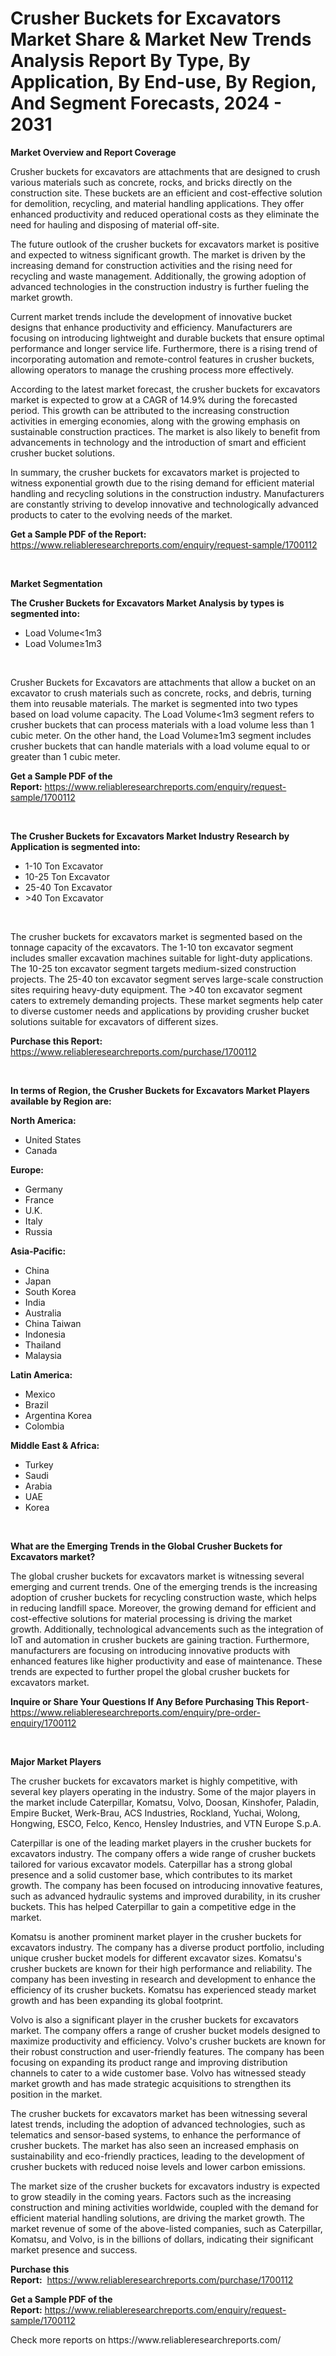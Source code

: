 <p><h1>Crusher Buckets for Excavators Market Share & Market New Trends Analysis Report By Type, By Application, By End-use, By Region, And Segment Forecasts, 2024 - 2031</h1></p><p><strong>Market Overview and Report Coverage</strong></p>
<p><p>Crusher buckets for excavators are attachments that are designed to crush various materials such as concrete, rocks, and bricks directly on the construction site. These buckets are an efficient and cost-effective solution for demolition, recycling, and material handling applications. They offer enhanced productivity and reduced operational costs as they eliminate the need for hauling and disposing of material off-site.</p><p>The future outlook of the crusher buckets for excavators market is positive and expected to witness significant growth. The market is driven by the increasing demand for construction activities and the rising need for recycling and waste management. Additionally, the growing adoption of advanced technologies in the construction industry is further fueling the market growth.</p><p>Current market trends include the development of innovative bucket designs that enhance productivity and efficiency. Manufacturers are focusing on introducing lightweight and durable buckets that ensure optimal performance and longer service life. Furthermore, there is a rising trend of incorporating automation and remote-control features in crusher buckets, allowing operators to manage the crushing process more effectively.</p><p>According to the latest market forecast, the crusher buckets for excavators market is expected to grow at a CAGR of 14.9% during the forecasted period. This growth can be attributed to the increasing construction activities in emerging economies, along with the growing emphasis on sustainable construction practices. The market is also likely to benefit from advancements in technology and the introduction of smart and efficient crusher bucket solutions.</p><p>In summary, the crusher buckets for excavators market is projected to witness exponential growth due to the rising demand for efficient material handling and recycling solutions in the construction industry. Manufacturers are constantly striving to develop innovative and technologically advanced products to cater to the evolving needs of the market.</p></p>
<p><strong>Get a Sample PDF of the Report:</strong> <a href="https://www.reliableresearchreports.com/enquiry/request-sample/1700112">https://www.reliableresearchreports.com/enquiry/request-sample/1700112</a></p>
<p>&nbsp;</p>
<p><strong>Market Segmentation</strong></p>
<p><strong>The Crusher Buckets for Excavators Market Analysis by types is segmented into:</strong></p>
<p><ul><li>Load Volume<1m3</li><li>Load Volume≥1m3</li></ul></p>
<p>&nbsp;</p>
<p><p>Crusher Buckets for Excavators are attachments that allow a bucket on an excavator to crush materials such as concrete, rocks, and debris, turning them into reusable materials. The market is segmented into two types based on load volume capacity. The Load Volume<1m3 segment refers to crusher buckets that can process materials with a load volume less than 1 cubic meter. On the other hand, the Load Volume≥1m3 segment includes crusher buckets that can handle materials with a load volume equal to or greater than 1 cubic meter.</p></p>
<p><strong>Get a Sample PDF of the Report:</strong>&nbsp;<a href="https://www.reliableresearchreports.com/enquiry/request-sample/1700112">https://www.reliableresearchreports.com/enquiry/request-sample/1700112</a></p>
<p>&nbsp;</p>
<p><strong>The Crusher Buckets for Excavators Market Industry Research by Application is segmented into:</strong></p>
<p><ul><li>1-10 Ton Excavator</li><li>10-25 Ton Excavator</li><li>25-40 Ton Excavator</li><li>>40 Ton Excavator</li></ul></p>
<p>&nbsp;</p>
<p><p>The crusher buckets for excavators market is segmented based on the tonnage capacity of the excavators. The 1-10 ton excavator segment includes smaller excavation machines suitable for light-duty applications. The 10-25 ton excavator segment targets medium-sized construction projects. The 25-40 ton excavator segment serves large-scale construction sites requiring heavy-duty equipment. The >40 ton excavator segment caters to extremely demanding projects. These market segments help cater to diverse customer needs and applications by providing crusher bucket solutions suitable for excavators of different sizes.</p></p>
<p><strong>Purchase this Report:</strong>&nbsp; <a href="https://www.reliableresearchreports.com/purchase/1700112">https://www.reliableresearchreports.com/purchase/1700112</a></p>
<p>&nbsp;</p>
<p><strong>In terms of Region, the Crusher Buckets for Excavators Market Players available by Region are:</strong></p>
<p>
    <p> <strong> North America: </strong>
        <ul>
            <li>United States</li>
            <li>Canada</li>
        </ul>
        </p> 
    <p> <strong> Europe: </strong>
        <ul>
            <li>Germany</li>
            <li>France</li>
            <li>U.K.</li>
            <li>Italy</li>
            <li>Russia</li>
        </ul>
        </p> 
    <p> <strong> Asia-Pacific: </strong>
        <ul>
            <li>China</li>
            <li>Japan</li>
            <li>South Korea</li>
            <li>India</li>
            <li>Australia</li>
            <li>China Taiwan</li>
            <li>Indonesia</li>
            <li>Thailand</li>
            <li>Malaysia</li>
        </ul>
        </p> 
    <p> <strong> Latin America: </strong>
        <ul>
            <li>Mexico</li>
            <li>Brazil</li>
            <li>Argentina Korea</li>
            <li>Colombia</li>
        </ul>
        </p> 
    <p> <strong> Middle East & Africa: </strong>
        <ul>
            <li>Turkey</li>
            <li>Saudi</li>
            <li>Arabia</li>
            <li>UAE</li>
            <li>Korea</li>
        </ul>
    </p>
    </p>
<p>&nbsp;</p>
<p><strong>What are the Emerging Trends in the Global Crusher Buckets for Excavators market?</strong></p>
<p><p>The global crusher buckets for excavators market is witnessing several emerging and current trends. One of the emerging trends is the increasing adoption of crusher buckets for recycling construction waste, which helps in reducing landfill space. Moreover, the growing demand for efficient and cost-effective solutions for material processing is driving the market growth. Additionally, technological advancements such as the integration of IoT and automation in crusher buckets are gaining traction. Furthermore, manufacturers are focusing on introducing innovative products with enhanced features like higher productivity and ease of maintenance. These trends are expected to further propel the global crusher buckets for excavators market.</p></p>
<p><strong>Inquire or Share Your Questions If Any Before Purchasing This Report</strong>- <a href="https://www.reliableresearchreports.com/enquiry/pre-order-enquiry/1700112">https://www.reliableresearchreports.com/enquiry/pre-order-enquiry/1700112</a></p>
<p>&nbsp;</p>
<p><strong>Major Market Players</strong></p>
<p><p>The crusher buckets for excavators market is highly competitive, with several key players operating in the industry. Some of the major players in the market include Caterpillar, Komatsu, Volvo, Doosan, Kinshofer, Paladin, Empire Bucket, Werk-Brau, ACS Industries, Rockland, Yuchai, Wolong, Hongwing, ESCO, Felco, Kenco, Hensley Industries, and VTN Europe S.p.A.</p><p>Caterpillar is one of the leading market players in the crusher buckets for excavators industry. The company offers a wide range of crusher buckets tailored for various excavator models. Caterpillar has a strong global presence and a solid customer base, which contributes to its market growth. The company has been focused on introducing innovative features, such as advanced hydraulic systems and improved durability, in its crusher buckets. This has helped Caterpillar to gain a competitive edge in the market.</p><p>Komatsu is another prominent market player in the crusher buckets for excavators industry. The company has a diverse product portfolio, including unique crusher bucket models for different excavator sizes. Komatsu's crusher buckets are known for their high performance and reliability. The company has been investing in research and development to enhance the efficiency of its crusher buckets. Komatsu has experienced steady market growth and has been expanding its global footprint.</p><p>Volvo is also a significant player in the crusher buckets for excavators market. The company offers a range of crusher bucket models designed to maximize productivity and efficiency. Volvo's crusher buckets are known for their robust construction and user-friendly features. The company has been focusing on expanding its product range and improving distribution channels to cater to a wide customer base. Volvo has witnessed steady market growth and has made strategic acquisitions to strengthen its position in the market.</p><p>The crusher buckets for excavators market has been witnessing several latest trends, including the adoption of advanced technologies, such as telematics and sensor-based systems, to enhance the performance of crusher buckets. The market has also seen an increased emphasis on sustainability and eco-friendly practices, leading to the development of crusher buckets with reduced noise levels and lower carbon emissions.</p><p>The market size of the crusher buckets for excavators industry is expected to grow steadily in the coming years. Factors such as the increasing construction and mining activities worldwide, coupled with the demand for efficient material handling solutions, are driving the market growth. The market revenue of some of the above-listed companies, such as Caterpillar, Komatsu, and Volvo, is in the billions of dollars, indicating their significant market presence and success.</p></p>
<p><strong>Purchase this Report:</strong>&nbsp;&nbsp;<a href="https://www.reliableresearchreports.com/purchase/1700112">https://www.reliableresearchreports.com/purchase/1700112</a></p>
<p></p>
<p><strong>Get a Sample PDF of the Report:</strong>&nbsp;<a href="https://www.reliableresearchreports.com/enquiry/request-sample/1700112">https://www.reliableresearchreports.com/enquiry/request-sample/1700112</a></p>
<p>Check more reports on https://www.reliableresearchreports.com/</p>